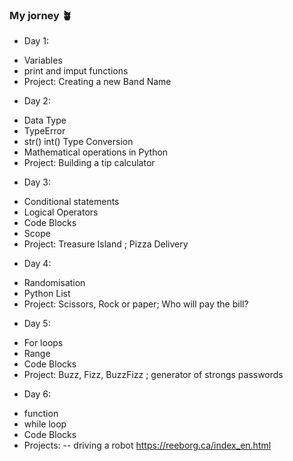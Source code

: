 ### My jorney 🪴

* Day 1:
- Variables
- print and imput functions 
- Project: Creating a new Band Name

* Day 2:
- Data Type
- TypeError
- str() int() Type Conversion 
- Mathematical operations in Python
- Project: Building a tip calculator

* Day 3:
- Conditional statements
- Logical Operators
- Code Blocks 
- Scope
- Project: Treasure Island ; Pizza Delivery

* Day 4:
- Randomisation
- Python List
- Project: Scissors, Rock or paper; Who will pay the bill?

* Day 5:
- For loops
- Range
- Code Blocks
- Project: Buzz, Fizz, BuzzFizz ; generator of strongs passwords

* Day 6:
- function
- while loop
- Code Blocks
- Projects: -- driving a robot  https://reeborg.ca/index_en.html



